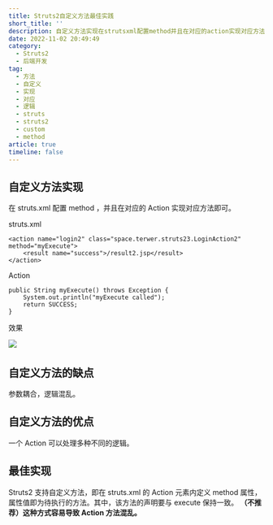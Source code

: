 ```yaml
---
title: Struts2自定义方法最佳实践
short_title: ''
description: 自定义方法实现在strutsxml配置method并且在对应的action实现对应方法即可。strutsxmlactionpublicstringmyexecute()throwsexception{systemoutprintln(returnsuccess_}效果​自定义方法的缺点参数耦合逻辑混乱。自定义方法的优点一个action可以处理多种不同的逻辑。最佳实现struts支持自定义方法即在strutsxml的action元素内定义method属性属性值即为待执行的方法。其中该方法的声明要与execu
date: 2022-11-02 20:49:49
category:
  - Struts2
  - 后端开发
tag:
  - 方法
  - 自定义
  - 实现
  - 对应
  - 逻辑
  - struts
  - struts2
  - custom
  - method
article: true
timeline: false
---
```

## 自定义方法实现

在 struts.xml 配置 method ，并且在对应的 Action 实现对应方法即可。

struts.xml

```properties
<action name="login2" class="space.terwer.struts23.LoginAction2" method="myExecute">
	<result name="success">/result2.jsp</result>
</action>
```

Action

```properties
public String myExecute() throws Exception {
	System.out.println("myExecute called");
	return SUCCESS;
}
```

效果

![](https://img1.terwer.space/api/public/20221102210803.png)​

## 自定义方法的缺点

参数耦合，逻辑混乱。

## 自定义方法的优点

一个 Action 可以处理多种不同的逻辑。

## 最佳实现

Struts2 支持自定义方法，即在 struts.xml 的 Action 元素内定义 method 属性，属性值即为待执行的方法。其中，该方法的声明要与 execute 保持一致。 **（不推荐）这种方式容易导致 Action 方法混乱。**

‍
